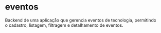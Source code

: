 # eventos
Backend de uma aplicaçåo que gerencia eventos de tecnologia, permitindo o cadastro, listagem, filtragem e detalhamento de eventos. 
